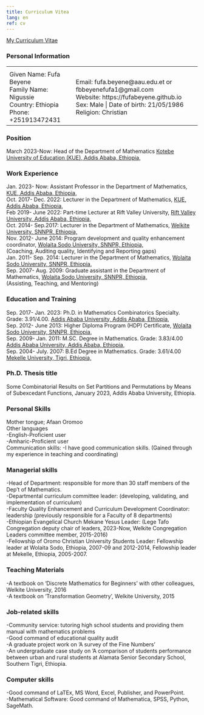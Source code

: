 ```yaml
---
title: Curriculum Vitea
lang: en
ref: cv
---
```


[My Curriculum Vitae](CV_FUFA_BEYENE.pdf)

### Personal Information
<table>
<tr>
<th>  </th>
<th> </th>
</tr>
<tr>
<td>
Given Name: Fufa Beyene <br/>
Family Name: Nigussie <br/>
Country: Ethiopia <br/>
Phone: +251913472431
  </td>
<td>
 Email: fufa.beyene@aau.edu.et or fbbeyenefufa1@gmail.com <br/>
Website: https://fufabeyene.github.io <br/>
Sex: Male | Date of birth: 21/05/1986 <br/>
Religion: Christian
   </td>
</tr>
</table>
  
### Position
March 2023-Now: Head of the Department of Mathematics
[Kotebe University of Education (KUE), Addis Ababa, Ethiopia,](www.kue.edu.et)

### Work Experience
Jan. 2023- Now: Assistant Professor in the Department of Mathematics, [KUE, Addis Ababa, Ethiopia,](www.kue.edu.et) <br/>
Oct. 2017- Dec. 2022: Lecturer in the Department of Mathematics, [KUE, Addis Ababa, Ethiopia,](www.kue.edu.et) <br/>
Feb 2019- June 2022: Part-time Lecturer at Rift Valley University, [Rift Valley University, Addis Ababa, Ethiopia,](www.rvu.edu.et) <br/>
Oct. 2014- Sep.2017: Lecturer in the Department of Mathematics, [Welkite University, SNNPR, Ethiopia,](www.wku.edu.et) <br/>
Nov. 2012- June 2014: Program development and quality enhancement coordinator, [Wolaita Sodo University, SNNPR, Ethiopia,](www.wsu.edu.et) <br/>
                      (Coaching, Auditing quality, Identifying and Reporting gaps) <br/>
Jan. 2011- Sep. 2014: Lecturer in the Department of Mathematics, [Wolaita Sodo University, SNNPR, Ethiopia,](www.wsu.edu.et) <br/>
Sep. 2007- Aug. 2009: Graduate assistant in the Department of Mathematics, [Wolaita Sodo University, SNNPR, Ethiopia,](www.wsu.edu.et) <br/>
                      (Assisting, Teaching, and Mentoring) <br/>

### Education and Training
Sep. 2017- Jan. 2023: Ph.D. in Mathematics Combinatorics Specialty. Grade: 3.91/4.00. [Addis Ababa University, Addis Ababa, Ethiopia,](www.aau.edu.et) <br/>
Sep. 2012- June 2013: Higher Diploma Program (HDP) Certificate, [Wolaita Sodo University, SNNPR, Ethiopia,](www.wsu.edu.et)  <br/>
Sep. 2009- Jan. 2011: M.SC. Degree in Mathematics. Grade: 3.83/4.00 [Addis Ababa University, Addis Ababa, Ethiopia,](www.aau.edu.et) <br/>
Sep. 2004- July. 2007: B.Ed Degree in Mathematics. Grade: 3.61/4.00 [Mekelle University, Tigri, Ethiopia,](www.mu.edu.et)  <br/>

### Ph.D. Thesis title
Some Combinatorial Results on Set Partitions and Permutations by Means of Subexcedant
Functions, January 2023, Addis Ababa University, Ethiopia.
### Personal Skills
Mother tongue; Afaan Oromoo <br/>
Other languages <br/>
-English-Proficient user <br/>
-Amharic-Proficient user <br/>
Communication skills:
-I have good communication skills. (Gained through my experience in teaching and coordinating) <br/>

### Managerial skills
-Head of Department: responsible for more than 30 staff members of the Dep’t of Mathematics. <br/>
-Departmental curriculum committee leader: (developing, validating, and implementation of curriculum) <br/>
-Faculty Quality Enhancement and Curriculum Development Coordinator: leadership (previously responsible for a Faculty of 8 departments) <br/>
-Ethiopian Evangelical Church Mekane Yesus Leader: (Lege Tafo Congregation deputy chair of leaders, 2023-Now, 
Welkite Congregation Leaders committee member, 2015-2016) <br/>
-Fellowship of Oromo Christian University Students Leader: Fellowship leader at Wolaita Sodo, Ethiopia, 2007-09 and 2012-2014, Fellowship leader at Mekelle, Ethiopia, 2005-2007.
### Teaching Materials
-A textbook on ‘Discrete Mathematics for Beginners’ with other colleagues, Welkite University, 2016 <br/>
-A textbook on ‘Transformation Geometry’, Welkite University, 2015
### Job-related skills
-Community service: tutoring high school students and providing them manual with mathematics problems <br/>
-Good command of educational quality audit <br/>
-A graduate project work on ’A survey of the Fine Numbers’ <br/>
-An undergraduate case study on ’A comparison of students performance between urban and rural students at Alamata Senior Secondary School, Southern Tigri, Ethiopia. 
### Computer skills
-Good command of LaTEx, MS Word, Excel, Publisher, and PowerPoint. <br/>
-Mathematical Software: Good command of Mathematica, SPSS, Python, SageMath.

